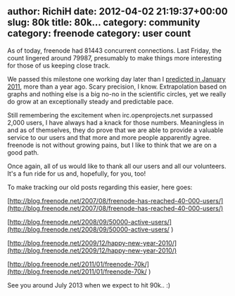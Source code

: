 author: RichiH
date: 2012-04-02 21:19:37+00:00
slug: 80k
title: 80k...
category: community
category: freenode
category: user count
---
As of today, freenode had 81443 concurrent connections. Last Friday, the count lingered around 79987, presumably to make things more interesting for those of us keeping close track.

We passed this milestone one working day later than I [predicted in January 2011](http://blog.freenode.net/2011/01/freenode-70k/ ), more than a year ago. Scary precision, I know. Extrapolation based on graphs and nothing else is a big no-no in the scientific circles, yet we really do grow at an exceptionally steady and predictable pace.

Still remembering the excitement when irc.openprojects.net surpassed 2,000 users, I have always had a knack for those numbers. Meaningless in and as of themselves, they do prove that we are able to provide a valuable service to our users and that more and more people apparently agree. freenode is not without growing pains, but I like to think that we are on a good path.

Once again, all of us would like to thank all our users and all our volunteers. It's a fun ride for us and, hopefully, for you, too!

To make tracking our old posts regarding this easier, here goes:

[http://blog.freenode.net/2007/08/freenode-has-reached-40-000-users/](http://blog.freenode.net/2007/08/freenode-has-reached-40-000-users/)

[http://blog.freenode.net/2008/09/50000-active-users/](http://blog.freenode.net/2008/09/50000-active-users/ )

[http://blog.freenode.net/2009/12/happy-new-year-2010/](http://blog.freenode.net/2009/12/happy-new-year-2010/)

[http://blog.freenode.net/2011/01/freenode-70k/](http://blog.freenode.net/2011/01/freenode-70k/ )


See you around July 2013 when we expect to hit 90k.. :)
